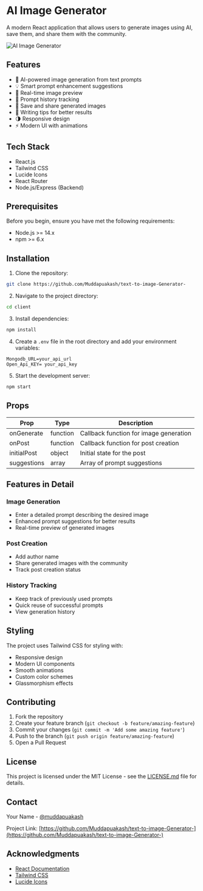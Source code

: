 # AI Image Generator

A modern React application that allows users to generate images using AI, save them, and share them with the community.

![AI Image Generator](https://via.placeholder.com/800x400?text=AI+Image+Generator)

## Features

- 🎨 AI-powered image generation from text prompts
- 💡 Smart prompt enhancement suggestions
- 🔄 Real-time image preview
- 📝 Prompt history tracking
- 💾 Save and share generated images
- 🎯 Writing tips for better results
- 🌗 Responsive design
- ⚡ Modern UI with animations

## Tech Stack

- React.js
- Tailwind CSS
- Lucide Icons
- React Router
- Node.js/Express (Backend)

## Prerequisites

Before you begin, ensure you have met the following requirements:
- Node.js >= 14.x
- npm >= 6.x

## Installation

1. Clone the repository:
```bash
git clone https://github.com/Muddapuakash/text-to-image-Generator-
```

2. Navigate to the project directory:
```bash
cd client
```

3. Install dependencies:
```bash
npm install
```

4. Create a `.env` file in the root directory and add your environment variables:
```env
Mongodb_URL=your_api_url
Open_Api_KEY= your_api_key
```

5. Start the development server:
```bash
npm start
```




## Props

| Prop | Type | Description |
|------|------|-------------|
| onGenerate | function | Callback function for image generation |
| onPost | function | Callback function for post creation |
| initialPost | object | Initial state for the post |
| suggestions | array | Array of prompt suggestions |

## Features in Detail

### Image Generation
- Enter a detailed prompt describing the desired image
- Enhanced prompt suggestions for better results
- Real-time preview of generated images

### Post Creation
- Add author name
- Share generated images with the community
- Track post creation status

### History Tracking
- Keep track of previously used prompts
- Quick reuse of successful prompts
- View generation history


## Styling

The project uses Tailwind CSS for styling with:
- Responsive design
- Modern UI components
- Smooth animations
- Custom color schemes
- Glassmorphism effects

## Contributing

1. Fork the repository
2. Create your feature branch (`git checkout -b feature/amazing-feature`)
3. Commit your changes (`git commit -m 'Add some amazing feature'`)
4. Push to the branch (`git push origin feature/amazing-feature`)
5. Open a Pull Request

## License

This project is licensed under the MIT License - see the [LICENSE.md](LICENSE.md) file for details.

## Contact

Your Name - [@muddapuakash](https://www.linkedin.com/in/muddapuakash/)

Project Link: [https://github.com/Muddapuakash/text-to-image-Generator-](https://github.com/Muddapuakash/text-to-image-Generator-)

## Acknowledgments

- [React Documentation](https://reactjs.org/)
- [Tailwind CSS](https://tailwindcss.com/)
- [Lucide Icons](https://lucide.dev/)
